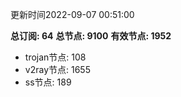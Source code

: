 更新时间2022-09-07 00:51:00

**总订阅: 64**
**总节点: 9100**
**有效节点: 1952**
- trojan节点: 108
- v2ray节点: 1655
- ss节点: 189
